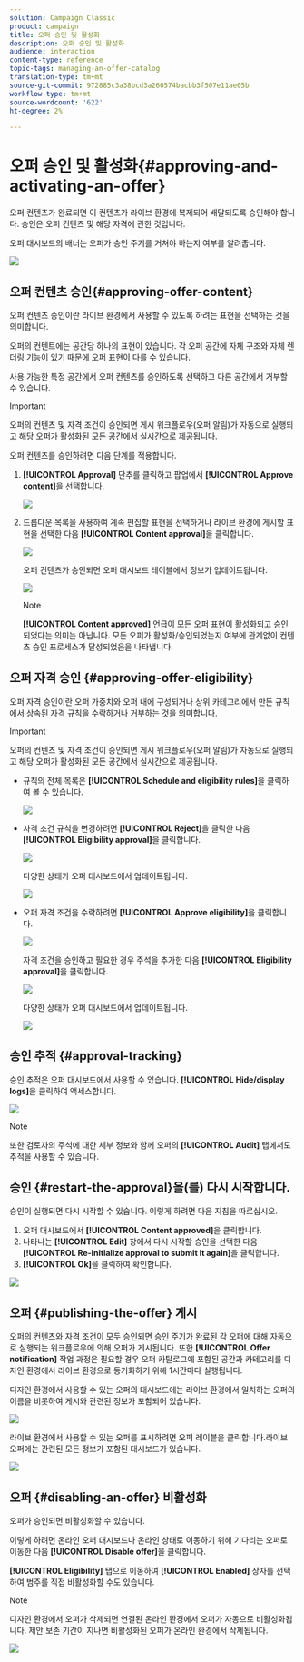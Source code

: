 ```yaml
---
solution: Campaign Classic
product: campaign
title: 오퍼 승인 및 활성화
description: 오퍼 승인 및 활성화
audience: interaction
content-type: reference
topic-tags: managing-an-offer-catalog
translation-type: tm+mt
source-git-commit: 972885c3a38bcd3a260574bacbb3f507e11ae05b
workflow-type: tm+mt
source-wordcount: '622'
ht-degree: 2%

---
```



# 오퍼 승인 및 활성화{#approving-and-activating-an-offer}

오퍼 컨텐츠가 완료되면 이 컨텐츠가 라이브 환경에 복제되어 배달되도록 승인해야 합니다. 승인은 오퍼 컨텐츠 및 해당 자격에 관한 것입니다.

오퍼 대시보드의 배너는 오퍼가 승인 주기를 거쳐야 하는지 여부를 알려줍니다.

![](assets/offer_validate_001.png)

## 오퍼 컨텐츠 승인{#approving-offer-content}

오퍼 컨텐츠 승인이란 라이브 환경에서 사용할 수 있도록 하려는 표현을 선택하는 것을 의미합니다.

오퍼의 컨텐트에는 공간당 하나의 표현이 있습니다. 각 오퍼 공간에 자체 구조와 자체 렌더링 기능이 있기 때문에 오퍼 표현이 다를 수 있습니다.

사용 가능한 특정 공간에서 오퍼 컨텐츠를 승인하도록 선택하고 다른 공간에서 거부할 수 있습니다.

>[!IMPORTANT]
>
>오퍼의 컨텐츠 및 자격 조건이 승인되면 게시 워크플로우(오퍼 알림)가 자동으로 실행되고 해당 오퍼가 활성화된 모든 공간에서 실시간으로 제공됩니다.

오퍼 컨텐츠를 승인하려면 다음 단계를 적용합니다.

1. **[!UICONTROL Approval]** 단추를 클릭하고 팝업에서 **[!UICONTROL Approve content]**&#x200B;을 선택합니다.

   ![](assets/offer_validate_002.png)

1. 드롭다운 목록을 사용하여 계속 편집할 표현을 선택하거나 라이브 환경에 게시할 표현을 선택한 다음 **[!UICONTROL Content approval]**&#x200B;을 클릭합니다.

   ![](assets/offer_validate_003.png)

   오퍼 컨텐츠가 승인되면 오퍼 대시보드 테이블에서 정보가 업데이트됩니다.

   ![](assets/offer_validate_004.png)

   >[!NOTE]
   >
   >**[!UICONTROL Content approved]** 언급이 모든 오퍼 표현이 활성화되고 승인되었다는 의미는 아닙니다. 모든 오퍼가 활성화/승인되었는지 여부에 관계없이 컨텐츠 승인 프로세스가 달성되었음을 나타냅니다.

## 오퍼 자격 승인 {#approving-offer-eligibility}

오퍼 자격 승인이란 오퍼 가중치와 오퍼 내에 구성되거나 상위 카테고리에서 만든 규칙에서 상속된 자격 규칙을 수락하거나 거부하는 것을 의미합니다.

>[!IMPORTANT]
>
>오퍼의 컨텐츠 및 자격 조건이 승인되면 게시 워크플로우(오퍼 알림)가 자동으로 실행되고 해당 오퍼가 활성화된 모든 공간에서 실시간으로 제공됩니다.

* 규칙의 전체 목록은 **[!UICONTROL Schedule and eligibility rules]**&#x200B;을 클릭하여 볼 수 있습니다.

   ![](assets/offer_validate_005.png)

* 자격 조건 규칙을 변경하려면 **[!UICONTROL Reject]**&#x200B;을 클릭한 다음 **[!UICONTROL Eligibility approval]**&#x200B;을 클릭합니다.

   ![](assets/offer_validate_007.png)

   다양한 상태가 오퍼 대시보드에서 업데이트됩니다.

   ![](assets/offer_validate_006.png)

* 오퍼 자격 조건을 수락하려면 **[!UICONTROL Approve eligibility]**&#x200B;을 클릭합니다.

   ![](assets/offer_validate_008.png)

   자격 조건을 승인하고 필요한 경우 주석을 추가한 다음 **[!UICONTROL Eligibility approval]**&#x200B;을 클릭합니다.

   ![](assets/offer_validate_009.png)

   다양한 상태가 오퍼 대시보드에서 업데이트됩니다.

   ![](assets/offer_validate_010.png)

## 승인 추적 {#approval-tracking}

승인 추적은 오퍼 대시보드에서 사용할 수 있습니다. **[!UICONTROL Hide/display logs]**&#x200B;을 클릭하여 액세스합니다.

![](assets/offer_validate_012.png)

>[!NOTE]
>
>또한 검토자의 주석에 대한 세부 정보와 함께 오퍼의 **[!UICONTROL Audit]** 탭에서도 추적을 사용할 수 있습니다.

## 승인 {#restart-the-approval}을(를) 다시 시작합니다.

승인이 실행되면 다시 시작할 수 있습니다. 이렇게 하려면 다음 지침을 따르십시오.

1. 오퍼 대시보드에서 **[!UICONTROL Content approved]**&#x200B;을 클릭합니다.
1. 나타나는 **[!UICONTROL Edit]** 창에서 다시 시작할 승인을 선택한 다음 **[!UICONTROL Re-initialize approval to submit it again]**&#x200B;을 클릭합니다.
1. **[!UICONTROL Ok]**&#x200B;을 클릭하여 확인합니다.

![](assets/offer_validate_013.png)

## 오퍼 {#publishing-the-offer} 게시

오퍼의 컨텐츠와 자격 조건이 모두 승인되면 승인 주기가 완료된 각 오퍼에 대해 자동으로 실행되는 워크플로우에 의해 오퍼가 게시됩니다. 또한 **[!UICONTROL Offer notification]** 작업 과정은 필요할 경우 오퍼 카탈로그에 포함된 공간과 카테고리를 디자인 환경에서 라이브 환경으로 동기화하기 위해 1시간마다 실행됩니다.

디자인 환경에서 사용할 수 있는 오퍼의 대시보드에는 라이브 환경에서 일치하는 오퍼의 이름을 비롯하여 게시와 관련된 정보가 포함되어 있습니다.

![](assets/offer_golive_001.png)

라이브 환경에서 사용할 수 있는 오퍼를 표시하려면 오퍼 레이블을 클릭합니다.라이브 오퍼에는 관련된 모든 정보가 포함된 대시보드가 있습니다.

![](assets/offer_golive_002.png)

## 오퍼 {#disabling-an-offer} 비활성화

오퍼가 승인되면 비활성화할 수 있습니다.

이렇게 하려면 온라인 오퍼 대시보드나 온라인 상태로 이동하기 위해 기다리는 오퍼로 이동한 다음 **[!UICONTROL Disable offer]**&#x200B;을 클릭합니다.

**[!UICONTROL Eligibility]** 탭으로 이동하여 **[!UICONTROL Enabled]** 상자를 선택하여 범주를 직접 비활성화할 수도 있습니다.

>[!NOTE]
>
>디자인 환경에서 오퍼가 삭제되면 연결된 온라인 환경에서 오퍼가 자동으로 비활성화됩니다. 제안 보존 기간이 지나면 비활성화된 오퍼가 온라인 환경에서 삭제됩니다.

![](assets/offer_preview_deactivate.png)

